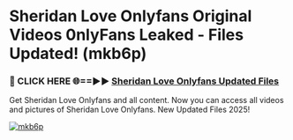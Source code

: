 # Sheridan Love Onlyfans Original Videos 0nlyFans Leaked - Files Updated! (mkb6p)

<h3>🔴 CLICK HERE 🌐==►► <a href="https://tinyurl.com/ehrbuxhb" rel="nofollow">Sheridan Love Onlyfans Updated Files</a></h3>

Get Sheridan Love Onlyfans and all content. Now you can access all videos and pictures of Sheridan Love Onlyfans. New Updated Files 2025!

[![mkb6p](https://i.imgur.com/lVYEuWS.gif)](https://tinyurl.com/ehrbuxhb)
